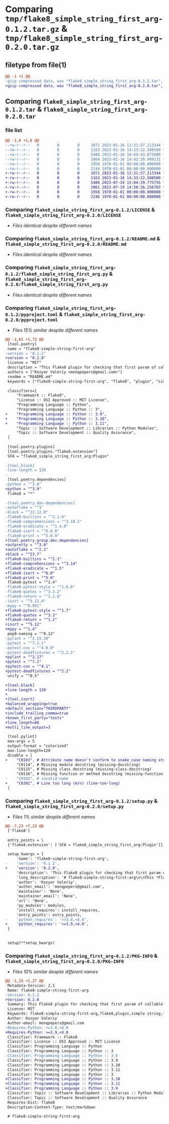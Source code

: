 # Comparing `tmp/flake8_simple_string_first_arg-0.1.2.tar.gz` & `tmp/flake8_simple_string_first_arg-0.2.0.tar.gz`

## filetype from file(1)

```diff
@@ -1 +1 @@
-gzip compressed data, was "flake8_simple_string_first_arg-0.1.2.tar", max compression
+gzip compressed data, was "flake8_simple_string_first_arg-0.2.0.tar", max compression
```

## Comparing `flake8_simple_string_first_arg-0.1.2.tar` & `flake8_simple_string_first_arg-0.2.0.tar`

### file list

```diff
@@ -1,6 +1,6 @@
--rw-r--r--   0        0        0     1071 2023-01-16 12:31:57.213344 flake8_simple_string_first_arg-0.1.2/LICENSE
--rw-r--r--   0        0        0     1163 2023-01-16 14:33:22.508500 flake8_simple_string_first_arg-0.1.2/README.md
--rw-r--r--   0        0        0     5486 2023-01-16 10:49:43.873000 flake8_simple_string_first_arg-0.1.2/flake8_simple_string_first_arg.py
--rw-r--r--   0        0        0     1664 2023-01-16 14:42:30.904131 flake8_simple_string_first_arg-0.1.2/pyproject.toml
--rw-r--r--   0        0        0     1958 1970-01-01 00:00:00.000000 flake8_simple_string_first_arg-0.1.2/setup.py
--rw-r--r--   0        0        0     2144 1970-01-01 00:00:00.000000 flake8_simple_string_first_arg-0.1.2/PKG-INFO
+-rw-r--r--   0        0        0     1071 2023-01-16 12:31:57.213344 flake8_simple_string_first_arg-0.2.0/LICENSE
+-rw-r--r--   0        0        0     1163 2023-01-16 14:33:22.508500 flake8_simple_string_first_arg-0.2.0/README.md
+-rw-r--r--   0        0        0     5486 2023-07-19 15:04:39.775755 flake8_simple_string_first_arg-0.2.0/flake8_simple_string_first_arg.py
+-rw-r--r--   0        0        0     2061 2023-07-19 14:58:26.256703 flake8_simple_string_first_arg-0.2.0/pyproject.toml
+-rw-r--r--   0        0        0     1958 1970-01-01 00:00:00.000000 flake8_simple_string_first_arg-0.2.0/setup.py
+-rw-r--r--   0        0        0     2246 1970-01-01 00:00:00.000000 flake8_simple_string_first_arg-0.2.0/PKG-INFO
```

### Comparing `flake8_simple_string_first_arg-0.1.2/LICENSE` & `flake8_simple_string_first_arg-0.2.0/LICENSE`

 * *Files identical despite different names*

### Comparing `flake8_simple_string_first_arg-0.1.2/README.md` & `flake8_simple_string_first_arg-0.2.0/README.md`

 * *Files identical despite different names*

### Comparing `flake8_simple_string_first_arg-0.1.2/flake8_simple_string_first_arg.py` & `flake8_simple_string_first_arg-0.2.0/flake8_simple_string_first_arg.py`

 * *Files identical despite different names*

### Comparing `flake8_simple_string_first_arg-0.1.2/pyproject.toml` & `flake8_simple_string_first_arg-0.2.0/pyproject.toml`

 * *Files 15% similar despite different names*

```diff
@@ -1,61 +1,73 @@
 [tool.poetry]
 name = "flake8-simple-string-first-arg"
-version = "0.1.2"
+version = "0.2.0"
 license = "MIT"
 description = "This Flake8 plugin for checking that first param of callable is simple string."
 authors = ["Kozyar Valeriy <monqpepers@gmail.com>"]
 readme = "README.md"
 keywords = ["flake8-simple-string-first-arg", "flake8", "plugin", "simple string", "first arg", "simple first arg"]
 
 classifiers=[
     "Framework :: Flake8",
     "License :: OSI Approved :: MIT License",
     "Programming Language :: Python",
     "Programming Language :: Python :: 3",
+    "Programming Language :: Python :: 3.9",
+    "Programming Language :: Python :: 3.10",
+    "Programming Language :: Python :: 3.11",
     "Topic :: Software Development :: Libraries :: Python Modules",
     "Topic :: Software Development :: Quality Assurance",
 ]
 
 [tool.poetry.plugins]
 [tool.poetry.plugins."flake8.extension"]
 SFA = "flake8_simple_string_first_arg:Plugin"
 
-[tool.black]
-line-length = 120
-
 [tool.poetry.dependencies]
-python = "^3.8"
+python = "^3.9"
 flake8 = "*"
 
-[tool.poetry.dev-dependencies]
-autoflake = "^1"
-black = "^22.12.0"
-flake8-builtins = "^2.1.0"
-flake8-comprehensions = "^3.10.1"
-flake8-eradicate = "^1.4.0"
-flake8-isort = "^6.0.0"
-flake8-print = "^5.0.0"
+[tool.poetry.group.dev.dependencies]
+astpretty = "^3.0"
+autoflake = "^2.2"
+black = "^23.7"
+flake8-builtins = "^2.1"
+flake8-comprehensions = "^3.14"
+flake8-eradicate = "^1.5"
+flake8-isort = "^6.0"
+flake8-print = "^5.0"
 flake8-pytest = "^1.4"
-flake8-pytest-style = "^1.6.0"
-flake8-quotes = "^3.3.2"
-flake8-return = "^1.2.0"
-isort = "^5.11.4"
-mypy = "^0.991"
+flake8-pytest-style = "^1.7"
+flake8-quotes = "^3.3"
+flake8-return = "^1.2"
+isort = "^5.12"
+mypy = "^1.4"
 pep8-naming = "^0.12"
-pylint = "^2.15.10"
-pytest = "^7.2.1"
-pytest-cov = "^4.0.0"
-pytest-deadfixtures = "^2.2.1"
+pylint = "^2.17"
+pytest = "^7.2"
+pytest-cov = "^4.1"
+pytest-deadfixtures = "^2.2"
 unify = "^0.5"
 
+[tool.black]
+line-length = 120
+
+[tool.isort]
+balanced_wrapping=true
+default_section="THIRDPARTY"
+include_trailing_comma=true
+known_first_party="tests"
+line_length=88
+multi_line_output=3
 
 [tool.pylint]
 max-args = 5
 output-format = "colorized"
 max-line-length=120
 disable = [
+    "C0103", # Attribute name doesn't conform to snake_case naming style (invalid-name)
     "C0114", # Missing module docstring (missing-docstring)
     "C0115", # Missing class docstring (missing-class-docstring)
     "C0116", # Missing function or method docstring (missing-function-docstring)
-    "C0103", # invalid-name
+    "C0301", # Line too long (m/n) (line-too-long)
 ]
```

### Comparing `flake8_simple_string_first_arg-0.1.2/setup.py` & `flake8_simple_string_first_arg-0.2.0/setup.py`

 * *Files 1% similar despite different names*

```diff
@@ -7,23 +7,23 @@
 ['flake8']
 
 entry_points = \
 {'flake8.extension': ['SFA = flake8_simple_string_first_arg:Plugin']}
 
 setup_kwargs = {
     'name': 'flake8-simple-string-first-arg',
-    'version': '0.1.2',
+    'version': '0.2.0',
     'description': 'This Flake8 plugin for checking that first param of callable is simple string.',
     'long_description': '# flake8-simple-string-first-arg\n\nThis *Flake8* plugin for checking that first param of callable object is simple string. \nPlugin will check for specified callable objects that \nit is not allowed to use f-sting, .format method, string concat and % statement for first parameter\n\n# Quick Start Guide\n\n1. Install ``flake8-simple-string-first-arg`` from PyPI with pip:\n\n        pip install flake8-simple-string-first-arg\n\n2. Configure a mark that you would like to validate:\n\n        cd project_root/\n        vi setup.cfg\n\n3. Add to file following: \n   \n        [flake8]  \n        simple-string-first-arg = SomeClassName, OtherClassName:url\n\n3. Run flake8::\n\n        flake8 .\n\n# flake8 codes\n\n   * SFA100: In calling {CallableName} f-string is used\n   * SFA200: In calling {CallableName} string.format() is used\n   * SFA300: In calling {CallableName} string concatenation ("+") is used\n   * SFA400: In calling {CallableName} "%" is used\n\n# Settings\n\n**simple-string-first-arg**  \nIt specifies a list of name of callable objects, that should have simple string as first arg.\nYou can add the name of the argument via `:` to check if it is passed as a named parameter.\n',
     'author': 'Kozyar Valeriy',
     'author_email': 'monqpepers@gmail.com',
     'maintainer': 'None',
     'maintainer_email': 'None',
     'url': 'None',
     'py_modules': modules,
     'install_requires': install_requires,
     'entry_points': entry_points,
-    'python_requires': '>=3.8,<4.0',
+    'python_requires': '>=3.9,<4.0',
 }
 
 
 setup(**setup_kwargs)
```

### Comparing `flake8_simple_string_first_arg-0.1.2/PKG-INFO` & `flake8_simple_string_first_arg-0.2.0/PKG-INFO`

 * *Files 10% similar despite different names*

```diff
@@ -1,25 +1,27 @@
 Metadata-Version: 2.1
 Name: flake8-simple-string-first-arg
-Version: 0.1.2
+Version: 0.2.0
 Summary: This Flake8 plugin for checking that first param of callable is simple string.
 License: MIT
 Keywords: flake8-simple-string-first-arg,flake8,plugin,simple string,first arg,simple first arg
 Author: Kozyar Valeriy
 Author-email: monqpepers@gmail.com
-Requires-Python: >=3.8,<4.0
+Requires-Python: >=3.9,<4.0
 Classifier: Framework :: Flake8
 Classifier: License :: OSI Approved :: MIT License
 Classifier: Programming Language :: Python
 Classifier: Programming Language :: Python :: 3
-Classifier: Programming Language :: Python :: 3.8
 Classifier: Programming Language :: Python :: 3.9
 Classifier: Programming Language :: Python :: 3.10
 Classifier: Programming Language :: Python :: 3.11
 Classifier: Programming Language :: Python :: 3
+Classifier: Programming Language :: Python :: 3.10
+Classifier: Programming Language :: Python :: 3.11
+Classifier: Programming Language :: Python :: 3.9
 Classifier: Topic :: Software Development :: Libraries :: Python Modules
 Classifier: Topic :: Software Development :: Quality Assurance
 Requires-Dist: flake8
 Description-Content-Type: text/markdown
 
 # flake8-simple-string-first-arg
```

